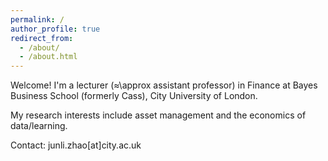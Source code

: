 ```yaml
---
permalink: /
author_profile: true
redirect_from: 
  - /about/
  - /about.html
---
```


Welcome! I'm a lecturer (≈\approx assistant professor) in Finance at Bayes Business School (formerly Cass), City University of London. 

My research interests include asset management and the economics of data/learning. 

Contact: junli.zhao[at]city.ac.uk


